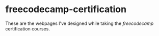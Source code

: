 # freecodecamp-certification

These are the webpages I've designed while taking the _freecodecamp_ certification courses.
